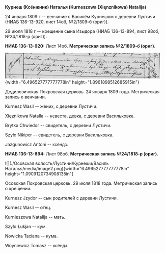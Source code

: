 **Курнеш (Ксёнжник) Наталья (Kurneszowa (Xięnznikowa) Natalija)**

24 января 1809 г -- венчание с Василём Курнешом с деревни Лустичи (НИАБ
136-13-920, лист 14об, №2/1809-б (ориг)).

29 июля 1818 г -- крещение сына Изыдора (НИАБ 136-13-894, лист 98об,
№24/1818-р (ориг)).

**НИАБ 136-13-920:** Лист 14об. **Метрическая запись №2/1809-б (ориг).**

![](./media/c965c01ef32cc490d44e4268fa9ac2920394fae0.png){width="6.496527777777778in"
height="1.8961898512685915in"}

Дедиловичская Покровская церковь. 24 января 1809 года. Метрическая
запись о венчании.

Kurnesz Wasil -- жених, с деревни Лустичи.

Xięznikowa Natalla -- невеста, девка, с деревни Васильковка.

Brytka Chwiedor -- свидетель, с деревни Лустичи.

Szyło Nikiper -- свидетель, с деревни Васильковка.

Jazgunowicz Antoni -- ксёндз.

**НИАБ 136-13-894:** Лист 98об. **Метрическая запись №24/1818-р
(ориг).**

![](./Осовская волость/Лустичи/Курнеши/Василь Наталья/media/image2.png){width="6.496527777777778in"
height="1.0909120734908135in"}

Осовская Покровская церковь. 29 июля 1818 года. Метрическая запись о
крещении.

Kurnesz Jzydor -- сын родителей с деревни Лустичи.

Kurnesz Wasil -- отец.

Kurnieszowa Natalija -- мать.

Szyło Łukjan -- кум.

Nowicka Taciana -- кума.

Woyniewicz Tomasz -- ксёндз.
